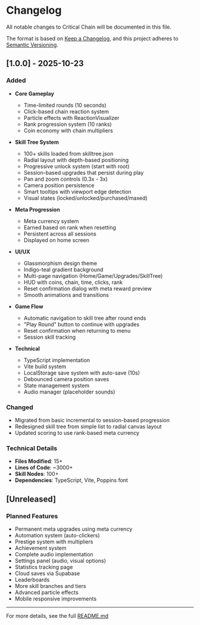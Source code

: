 # Changelog

All notable changes to Critical Chain will be documented in this file.

The format is based on [Keep a Changelog](https://keepachangelog.com/en/1.0.0/),
and this project adheres to [Semantic Versioning](https://semver.org/spec/v2.0.0.html).

## [1.0.0] - 2025-10-23

### Added
- **Core Gameplay**
  - Time-limited rounds (10 seconds)
  - Click-based chain reaction system
  - Particle effects with ReactionVisualizer
  - Rank progression system (10 ranks)
  - Coin economy with chain multipliers
  
- **Skill Tree System**
  - 100+ skills loaded from skilltree.json
  - Radial layout with depth-based positioning
  - Progressive unlock system (start with root)
  - Session-based upgrades that persist during play
  - Pan and zoom controls (0.3x - 3x)
  - Camera position persistence
  - Smart tooltips with viewport edge detection
  - Visual states (locked/unlocked/purchased/maxed)
  
- **Meta Progression**
  - Meta currency system
  - Earned based on rank when resetting
  - Persistent across all sessions
  - Displayed on home screen
  
- **UI/UX**
  - Glassmorphism design theme
  - Indigo-teal gradient background
  - Multi-page navigation (Home/Game/Upgrades/SkillTree)
  - HUD with coins, chain, time, clicks, rank
  - Reset confirmation dialog with meta reward preview
  - Smooth animations and transitions
  
- **Game Flow**
  - Automatic navigation to skill tree after round ends
  - "Play Round" button to continue with upgrades
  - Reset confirmation when returning to menu
  - Session skill tracking
  
- **Technical**
  - TypeScript implementation
  - Vite build system
  - LocalStorage save system with auto-save (10s)
  - Debounced camera position saves
  - State management system
  - Audio manager (placeholder sounds)

### Changed
- Migrated from basic incremental to session-based progression
- Redesigned skill tree from simple list to radial canvas layout
- Updated scoring to use rank-based meta currency

### Technical Details
- **Files Modified**: 15+
- **Lines of Code**: ~3000+
- **Skill Nodes**: 100+
- **Dependencies**: TypeScript, Vite, Poppins font

## [Unreleased]

### Planned Features
- Permanent meta upgrades using meta currency
- Automation system (auto-clickers)
- Prestige system with multipliers
- Achievement system
- Complete audio implementation
- Settings panel (audio, visual options)
- Statistics tracking page
- Cloud saves via Supabase
- Leaderboards
- More skill branches and tiers
- Advanced particle effects
- Mobile responsive improvements

---

For more details, see the full [README.md](README.md)
